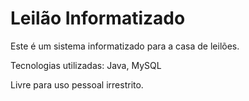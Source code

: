 # Leilão Informatizado

Este é um sistema informatizado para a casa de leilões.

Tecnologias utilizadas: Java, MySQL

Livre para uso pessoal irrestrito.

